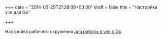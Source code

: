 +++
date = "2014-03-29T21:28:09+03:00"
draft = false
title = "Настройка vim для Go"

+++

<p>Настройка&nbsp;рабочего окружения <a href="http://blog.gopheracademy.com/vimgo-development-environment">для работы в&nbsp;vim c Go</a>.</p>

